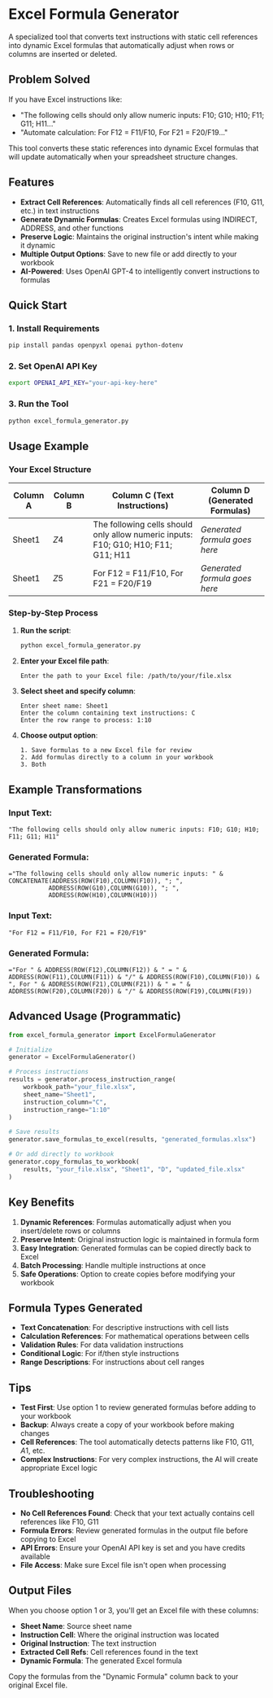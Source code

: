 # Excel Formula Generator

A specialized tool that converts text instructions with static cell references into dynamic Excel formulas that automatically adjust when rows or columns are inserted or deleted.

## Problem Solved

If you have Excel instructions like:
- "The following cells should only allow numeric inputs: F10; G10; H10; F11; G11; H11..."
- "Automate calculation: For F12 = F11/F10, For F21 = F20/F19..."

This tool converts these static references into dynamic Excel formulas that will update automatically when your spreadsheet structure changes.

## Features

- **Extract Cell References**: Automatically finds all cell references (F10, G11, etc.) in text instructions
- **Generate Dynamic Formulas**: Creates Excel formulas using INDIRECT, ADDRESS, and other functions
- **Preserve Logic**: Maintains the original instruction's intent while making it dynamic
- **Multiple Output Options**: Save to new file or add directly to your workbook
- **AI-Powered**: Uses OpenAI GPT-4 to intelligently convert instructions to formulas

## Quick Start

### 1. Install Requirements
```bash
pip install pandas openpyxl openai python-dotenv
```

### 2. Set OpenAI API Key
```bash
export OPENAI_API_KEY="your-api-key-here"
```

### 3. Run the Tool
```bash
python excel_formula_generator.py
```

## Usage Example

### Your Excel Structure
| Column A | Column B | Column C (Text Instructions) | Column D (Generated Formulas) |
|----------|----------|------------------------------|-------------------------------|
| Sheet1   | $Z$4     | The following cells should only allow numeric inputs: F10; G10; H10; F11; G11; H11 | *Generated formula goes here* |
| Sheet1   | $Z$5     | For F12 = F11/F10, For F21 = F20/F19 | *Generated formula goes here* |

### Step-by-Step Process

1. **Run the script**:
   ```bash
   python excel_formula_generator.py
   ```

2. **Enter your Excel file path**:
   ```
   Enter the path to your Excel file: /path/to/your/file.xlsx
   ```

3. **Select sheet and specify column**:
   ```
   Enter sheet name: Sheet1
   Enter the column containing text instructions: C
   Enter the row range to process: 1:10
   ```

4. **Choose output option**:
   ```
   1. Save formulas to a new Excel file for review
   2. Add formulas directly to a column in your workbook  
   3. Both
   ```

## Example Transformations

### Input Text:
```
"The following cells should only allow numeric inputs: F10; G10; H10; F11; G11; H11"
```

### Generated Formula:
```excel
="The following cells should only allow numeric inputs: " & 
CONCATENATE(ADDRESS(ROW(F10),COLUMN(F10)), "; ", 
           ADDRESS(ROW(G10),COLUMN(G10)), "; ", 
           ADDRESS(ROW(H10),COLUMN(H10)))
```

### Input Text:
```
"For F12 = F11/F10, For F21 = F20/F19"
```

### Generated Formula:
```excel
="For " & ADDRESS(ROW(F12),COLUMN(F12)) & " = " & 
ADDRESS(ROW(F11),COLUMN(F11)) & "/" & ADDRESS(ROW(F10),COLUMN(F10)) & 
", For " & ADDRESS(ROW(F21),COLUMN(F21)) & " = " & 
ADDRESS(ROW(F20),COLUMN(F20)) & "/" & ADDRESS(ROW(F19),COLUMN(F19))
```

## Advanced Usage (Programmatic)

```python
from excel_formula_generator import ExcelFormulaGenerator

# Initialize
generator = ExcelFormulaGenerator()

# Process instructions
results = generator.process_instruction_range(
    workbook_path="your_file.xlsx",
    sheet_name="Sheet1", 
    instruction_column="C",
    instruction_range="1:10"
)

# Save results
generator.save_formulas_to_excel(results, "generated_formulas.xlsx")

# Or add directly to workbook
generator.copy_formulas_to_workbook(
    results, "your_file.xlsx", "Sheet1", "D", "updated_file.xlsx"
)
```

## Key Benefits

1. **Dynamic References**: Formulas automatically adjust when you insert/delete rows or columns
2. **Preserve Intent**: Original instruction logic is maintained in formula form
3. **Easy Integration**: Generated formulas can be copied directly back to Excel
4. **Batch Processing**: Handle multiple instructions at once
5. **Safe Operations**: Option to create copies before modifying your workbook

## Formula Types Generated

- **Text Concatenation**: For descriptive instructions with cell lists
- **Calculation References**: For mathematical operations between cells  
- **Validation Rules**: For data validation instructions
- **Conditional Logic**: For if/then style instructions
- **Range Descriptions**: For instructions about cell ranges

## Tips

- **Test First**: Use option 1 to review generated formulas before adding to your workbook
- **Backup**: Always create a copy of your workbook before making changes
- **Cell References**: The tool automatically detects patterns like F10, G11, $A$1, etc.
- **Complex Instructions**: For very complex instructions, the AI will create appropriate Excel logic

## Troubleshooting

- **No Cell References Found**: Check that your text actually contains cell references like F10, G11
- **Formula Errors**: Review generated formulas in the output file before copying to Excel
- **API Errors**: Ensure your OpenAI API key is set and you have credits available
- **File Access**: Make sure Excel file isn't open when processing

## Output Files

When you choose option 1 or 3, you'll get an Excel file with these columns:
- **Sheet Name**: Source sheet name
- **Instruction Cell**: Where the original instruction was located  
- **Original Instruction**: The text instruction
- **Extracted Cell Refs**: Cell references found in the text
- **Dynamic Formula**: The generated Excel formula

Copy the formulas from the "Dynamic Formula" column back to your original Excel file.